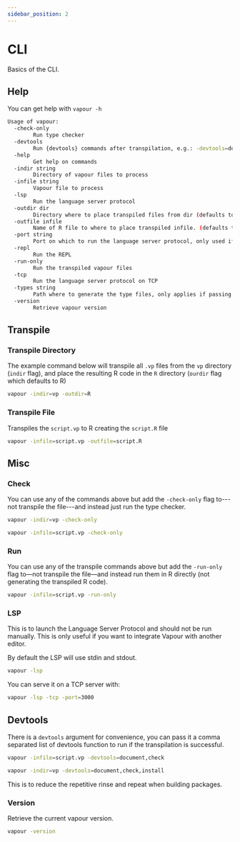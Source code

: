```yaml
---
sidebar_position: 2
---
```


# CLI

Basics of the CLI.

## Help

You can get help with `vapour -h`

```bash
Usage of vapour:
  -check-only
    	Run type checker
  -devtools
        Run {devtools} commands after transpilation, e.g.: -devtools=document,check
  -help
    	Get help on commands
  -indir string
    	Directory of vapour files to process
  -infile string
    	Vapour file to process
  -lsp
    	Run the language server protocol
  -outdir dir
    	Directory where to place transpiled files from dir (defaults to R) (default "R")
  -outfile infile
    	Name of R file to where to place transpiled infile. (defaults to vapour.R) (default "vapour.R")
  -port string
    	Port on which to run the language server protocol, only used if -tcp flag is passed (defaults to 3000) (default "3000")
  -repl
    	Run the REPL
  -run-only
    	Run the transpiled vapour files
  -tcp
    	Run the language server protocol on TCP
  -types string
    	Path where to generate the type files, only applies if passing a directory with -indir (default "inst/types.vp")
  -version
    	Retrieve vapour version
```

## Transpile

### Transpile Directory

The example command below will transpile all `.vp` files from the `vp`
directory (`indir` flag), and place the resulting R code in the `R`
directory (`ourdir` flag which defaults to R)

```bash
vapour -indir=vp -outdir=R
```

### Transpile File

Transpiles the `script.vp` to R creating the `script.R` file

```bash
vapour -infile=script.vp -outfile=script.R
```

## Misc

### Check

You can use any of the commands above but add the `-check-only` flag
to---not transpile the file---and instead just run the type checker.

```bash
vapour -indir=vp -check-only

vapour -infile=script.vp -check-only
```

### Run

You can use any of the transpile commands above but add the `-run-only` flag
to&mdash;not transpile the file&mdash;and instead run them in R directly
(not generating the transpiled R code).

```bash
vapour -infile=script.vp -run-only
```

### LSP

This is to launch the Language Server Protocol and should not be run manually.
This is only useful if you want to integrate Vapour with another editor.

By default the LSP will use stdin and stdout.

```bash
vapour -lsp
```

You can serve it on a TCP server with:

```bash
vapour -lsp -tcp -port=3000
```

## Devtools

There is a `devtools` argument for convenience, you can pass it
a comma separated list of devtools function to run if the transpilation
is successful.

```bash
vapour -infile=script.vp -devtools=document,check

vapour -indir=vp -devtools=document,check,install
```

This is to reduce the repetitive rinse and repeat when building
packages.

### Version

Retrieve the current vapour version.

```bash
vapour -version
```
